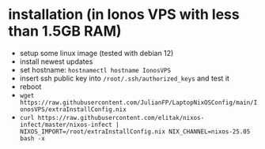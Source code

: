 # installation (in Ionos VPS with less than 1.5GB RAM)
- setup some linux image (tested with debian 12)
- install newest updates
- set hostname: `hostnamectl hostname IonosVPS`
- insert ssh public key into `/root/.ssh/authorized_keys` and test it
- reboot
- `wget https://raw.githubusercontent.com/JulianFP/LaptopNixOSConfig/main/IonosVPS/extraInstallConfig.nix`
- `curl https://raw.githubusercontent.com/elitak/nixos-infect/master/nixos-infect | NIXOS_IMPORT=/root/extraInstallConfig.nix NIX_CHANNEL=nixos-25.05 bash -x`
